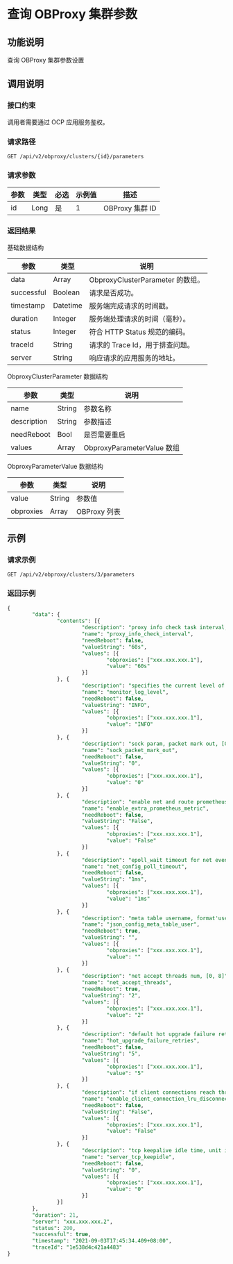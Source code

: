 查询 OBProxy 集群参数
====================================



功能说明
-------------------------

查询 OBProxy 集群参数设置

调用说明
-------------------------

### 接口约束

调用者需要通过 OCP 应用服务鉴权。

### 请求路径

`GET /api/v2/obproxy/clusters/{id}/parameters`

### 请求参数



| 参数 |  类型  | 必选 | 示例值 |      描述       |
|----|------|----|-----|---------------|
| id | Long | 是  | 1   | OBProxy 集群 ID |





### 返回结果

基础数据结构


|     参数     |    类型    |              说明              |
|------------|----------|------------------------------|
| data       | Array    | ObproxyClusterParameter 的数组。 |
| successful | Boolean  | 请求是否成功。                      |
| timestamp  | Datetime | 服务端完成请求的时间戳。                 |
| duration   | Integer  | 服务端处理请求的时间（毫秒）。              |
| status     | Integer  | 符合 HTTP Status 规范的编码。        |
| traceId    | String   | 请求的 Trace Id，用于排查问题。         |
| server     | String   | 响应请求的应用服务的地址。                |



ObproxyClusterParameter 数据结构


|     参数      |   类型   |            说明            |
|-------------|--------|--------------------------|
| name        | String | 参数名称                     |
| description | String | 参数描述                     |
| needReboot  | Bool   | 是否需要重启                   |
| values      | Array  | ObproxyParameterValue 数组 |



ObproxyParameterValue 数据结构


|    参数     |   类型   |     说明     |
|-----------|--------|------------|
| value     | String | 参数值        |
| obproxies | Array  | OBProxy 列表 |



示例
-----------------------

### 请求示例

`GET /api/v2/obproxy/clusters/3/parameters`

### 返回示例

```sql
{
        "data": {
                "contents": [{
                        "description": "proxy info check task interval, [1s, 1h]",
                        "name": "proxy_info_check_interval",
                        "needReboot": false,
                        "valueString": "60s",
                        "values": [{
                                "obproxies": ["xxx.xxx.xxx.1"],
                                "value": "60s"
                        }]
                }, {
                        "description": "specifies the current level of logging: DEBUG, TRACE, INFO, WARN, USER_ERR, ERROR",
                        "name": "monitor_log_level",
                        "needReboot": false,
                        "valueString": "INFO",
                        "values": [{
                                "obproxies": ["xxx.xxx.xxx.1"],
                                "value": "INFO"
                        }]
                }, {
                        "description": "sock param, packet mark out, [0, 1]",
                        "name": "sock_packet_mark_out",
                        "needReboot": false,
                        "valueString": "0",
                        "values": [{
                                "obproxies": ["xxx.xxx.xxx.1"],
                                "value": "0"
                        }]
                }, {
                        "description": "enable net and route prometheus merics or not",
                        "name": "enable_extra_prometheus_metric",
                        "needReboot": false,
                        "valueString": "False",
                        "values": [{
                                "obproxies": ["xxx.xxx.xxx.1"],
                                "value": "False"
                        }]
                }, {
                        "description": "epoll_wait timeout for net events, [0, +∞], if set a value <= 0, proxy treat it as 0",
                        "name": "net_config_poll_timeout",
                        "needReboot": false,
                        "valueString": "1ms",
                        "values": [{
                                "obproxies": ["xxx.xxx.xxx.1"],
                                "value": "1ms"
                        }]
                }, {
                        "description": "meta table username, format'user@tenant#cluster'",
                        "name": "json_config_meta_table_user",
                        "needReboot": true,
                        "valueString": "",
                        "values": [{
                                "obproxies": ["xxx.xxx.xxx.1"],
                                "value": ""
                        }]
                }, {
                        "description": "net accept threads num, [0, 8]",
                        "name": "net_accept_threads",
                        "needReboot": true,
                        "valueString": "2",
                        "values": [{
                                "obproxies": ["xxx.xxx.xxx.1"],
                                "value": "2"
                        }]
                }, {
                        "description": "default hot upgrade failure retries, proxy will stop handle hot_upgrade command after such retries, [1, 20]",
                        "name": "hot_upgrade_failure_retries",
                        "needReboot": false,
                        "valueString": "5",
                        "values": [{
                                "obproxies": ["xxx.xxx.xxx.1"],
                                "value": "5"
                        }]
                }, {
                        "description": "if client connections reach throttle, true is that new connection will be accepted, and eliminate lru client connection, false is that new connection will disconnect, and err packet will be returned",
                        "name": "enable_client_connection_lru_disconnect",
                        "needReboot": false,
                        "valueString": "False",
                        "values": [{
                                "obproxies": ["xxx.xxx.xxx.1"],
                                "value": "False"
                        }]
                }, {
                        "description": "tcp keepalive idle time, unit is second, 0 means use default value by kernel",
                        "name": "server_tcp_keepidle",
                        "needReboot": false,
                        "valueString": "0",
                        "values": [{
                                "obproxies": ["xxx.xxx.xxx.1"],
                                "value": "0"
                        }]
                }]
        },
        "duration": 21,
        "server": "xxx.xxx.xxx.2",
        "status": 200,
        "successful": true,
        "timestamp": "2021-09-03T17:45:34.409+08:00",
        "traceId": "1e538d4c421a4483"
}
```
